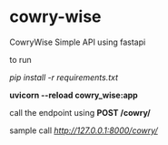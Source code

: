 # cowry-wise
CowryWise Simple API using fastapi


to run

*pip install -r requirements.txt*

**uvicorn --reload cowry_wise:app**

call the endpoint using  **POST /cowry/**

sample call *http://127.0.0.1:8000/cowry/*
